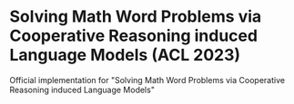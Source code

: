 # Solving Math Word Problems via Cooperative Reasoning induced Language Models (ACL 2023)
Official implementation for "Solving Math Word Problems via Cooperative Reasoning induced Language Models"
